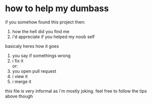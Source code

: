 # how to help my dumbass

if you somehow found this project then:
1. how the hell did you find me
2. i'd appreciate if you helped my noob self

basicaly heres how it goes

1. you say if somethings wrong
2. i fix it <br>
or:
1. you open pull request
2. i view it
3. i merge it

this file is very informal as i'm mostly joking. feel free to follow the tips above though

